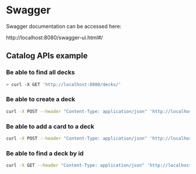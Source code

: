 # Swagger

Swagger documentation can be accessed here:

http://localhost:8080/swagger-ui.html#/

## Catalog APIs example

### Be able to find all decks
```bash
> curl -X GET 'http://localhost:8080/decks/'
```

### Be able to create a deck
```bash
curl -X POST --header "Content-Type: application/json" 'http://localhost:8080/decks/' -d '{ "title": "a deck" }'
```

### Be able to add a card to a deck
```bash
curl -X POST --header "Content-Type: application/json" 'http://localhost:8080/decks/876afea3-e297-4366-a91f-01355267171d/card' -d '{ "question": "first question ?", "answer": "first answer" }'
```

### Be able to find a deck by id
```bash
curl -X GET --header "Content-Type: application/json" 'http://localhost:8080/decks/876afea3-e297-4366-a91f-01355267171d'
```